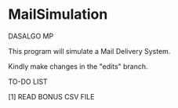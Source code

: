 # MailSimulation
DASALGO MP

This program will simulate a Mail Delivery System.

Kindly make changes in the "edits" branch.

TO-DO LIST

[1] READ BONUS CSV FILE
